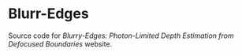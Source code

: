 # Blurr-Edges
 
Source code for *Blurry-Edges: Photon-Limited Depth Estimation from Defocused Boundaries* website.